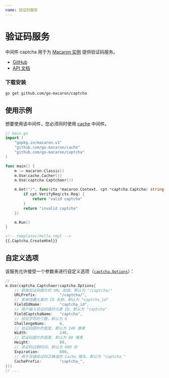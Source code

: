 ```yaml
---
name: 验证码服务
---
```


# 验证码服务

中间件 captcha 用于为 [Macaron 实例](../intro/core_concepts#macaron-%E5%AE%9E%E4%BE%8B) 提供验证码服务。

- [GitHub](https://github.com/go-macaron/captcha)
- [API 文档](https://gowalker.org/github.com/go-macaron/captcha)

### 下载安装

```sh
go get github.com/go-macaron/captcha
```

## 使用示例

想要使用该中间件，您必须同时使用 [cache](cache) 中间件。

```go
// main.go
import (
    "gopkg.in/macaron.v1"
    "github.com/go-macaron/cache"
    "github.com/go-macaron/captcha"
)

func main() {
    m := macaron.Classic()
    m.Use(cache.Cacher())
    m.Use(captcha.Captchaer())

    m.Get("/", func(ctx *macaron.Context, cpt *captcha.Captcha) string {
        if cpt.VerifyReq(ctx.Req) {
            return "valid captcha"
        }
        return "invalid captcha"
    })

    m.Run()
}
```

```html
<!-- templates/hello.tmpl -->
{{.Captcha.CreateHtml}}
```

## 自定义选项

该服务允许接受一个参数来进行自定义选项（[`captcha.Options`](https://gowalker.org/github.com/go-macaron/captcha#Options)）：

```go
// ...
m.Use(captcha.Captchaer(captcha.Options{
    // 获取验证码图片的 URL 前缀，默认为 "/captcha/"
    URLPrefix:			"/captcha/",
    // 表单隐藏元素的 ID 名称，默认为 "captcha_id"
    FieldIdName:		"captcha_id",
    // 用户输入验证码值的元素 ID，默认为 "captcha"
    FieldCaptchaName:	"captcha",
    // 验证字符的个数，默认为 6
    ChallengeNums:		6,
    // 验证码图片的宽度，默认为 240 像素
    Width:				240,
    // 验证码图片的高度，默认为 80 像素
    Height:				80,
    // 验证码过期时间，默认为 600 秒
    Expiration:			600,
    // 用于存储验证码正确值的 Cache 键名，默认为 "captcha_"
    CachePrefix:		"captcha_",
}))
// ...
```
